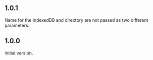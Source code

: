 ## 1.0.1

Name for the IndexedDB and directory are not passed as two different parameters.

## 1.0.0

Initial version.